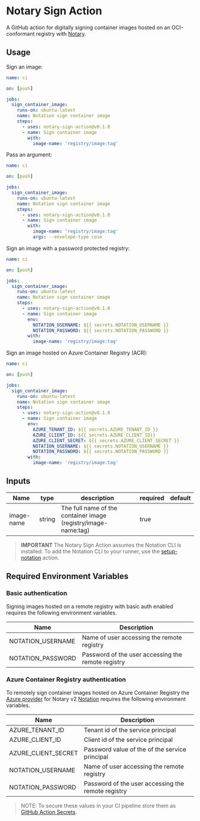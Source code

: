 # Notary Sign Action
A GitHub action for digitally signing container images hosted on an OCI-conformant registry with [Notary](https://github.com/notaryproject/notary).

## Usage

Sign an image:

```yml
name: ci

on: [push]

jobs:
  sign_container_image:
    runs-on: ubuntu-latest
    name: Notation sign container image
    steps:
      - uses: notary-sign-action@v0.1.0
      - name: Sign container image
        with:
          image-name: 'registry/image:tag'
```

Pass an argument:

```yml
name: ci

on: [push]

jobs:
  sign_container_image:
    runs-on: ubuntu-latest
    name: Notation sign container image
    steps:
      - uses: notary-sign-action@v0.1.0
      - name: Sign container image
        with:
          image-name: 'registry/image:tag'
          args: --envelope-type cose
```

Sign an image with a password protected registry:

```yml
name: ci

on: [push]

jobs:
  sign_container_image:
    runs-on: ubuntu-latest
    name: Notation sign container image
    steps:
      - uses: notary-sign-action@v0.1.0
      - name: Sign container image
        env:
          NOTATION_USERNAME: ${{ secrets.NOTATION_USERNAME }}
          NOTATION_PASSWORD: ${{ secrets.NOTATION_PASSWORD }}
        with:
          image-name: 'registry/image:tag'
```

Sign an image hosted on Azure Container Registry (ACR):

```yml
name: ci

on: [push]

jobs:
  sign_container_image:
    runs-on: ubuntu-latest
    name: Notation sign container image
    steps:
      - uses: notary-sign-action@v0.1.0
      - name: Sign container image
        env:
          AZURE_TENANT_ID: ${{ secrets.AZURE_TENANT_ID }}
          AZURE_CLIENT_ID: ${{ secrets.AZURE_CLIENT_ID}}
          AZURE_CLIENT_SECRET: ${{ secrets.AZURE_CLIENT_SECRET }}
          NOTATION_USERNAME: ${{ secrets.NOTATION_USERNAME }}
          NOTATION_PASSWORD: ${{ secrets.NOTATION_PASSWORD }}
        with:
          image-name: 'registry/image:tag'
```

## Inputs

| Name     | type     | description                                     | required | default                  |
| -------- | -------- | ----------------------------------------------- | -------- | ------------------------ |
| image-name | string   | The full name of the container image (registry/image-name:tag)| true    |  |

> **IMPORTANT**
> The Notary Sign Action assumes the Notation CLI is installed. To add the Notation CLI to your runner, use the [setup-notation](https://github.com/Duffney/setup-notation) action.


## Required Environment Variables

### Basic authentication

Signing images hosted on a remote registry with basic auth enabled requires the following environment variables.

Name | Description |
---------|----------|
 NOTATION_USERNAME | Name of user accessing the remote registry |
 NOTATION_PASSWORD | Password of the user accessing the remote registry |

### Azure Container Registry authentication

To remotely sign container images hosted on Azure Container Registry the [Azure provider](https://github.com/Azure/notation-azure-kv) for Notary v2 [Notation](https://github.com/notaryproject/notation) requires the following environment variables.

Name | Description |
---------|----------|
 AZURE_TENANT_ID | Tenant id of the service principal | 
 AZURE_CLIENT_ID | Client id of the service principal  | 
 AZURE_CLIENT_SECRET | Password value of the of the service principal | 
 NOTATION_USERNAME | Name of user accessing the remote registry |
 NOTATION_PASSWORD | Password of the user accessing the remote registry |

> NOTE: 
> To secure these values in your CI pipeline store them as [GitHub Action Secrets](https://docs.github.com/en/actions/security-guides/encrypted-secrets#creating-encrypted-secrets-for-a-repository).


